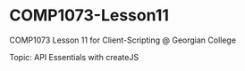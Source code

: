 # COMP1073-Lesson11

COMP1073 Lesson 11 for Client-Scripting @ Georgian College

Topic: API Essentials with createJS
